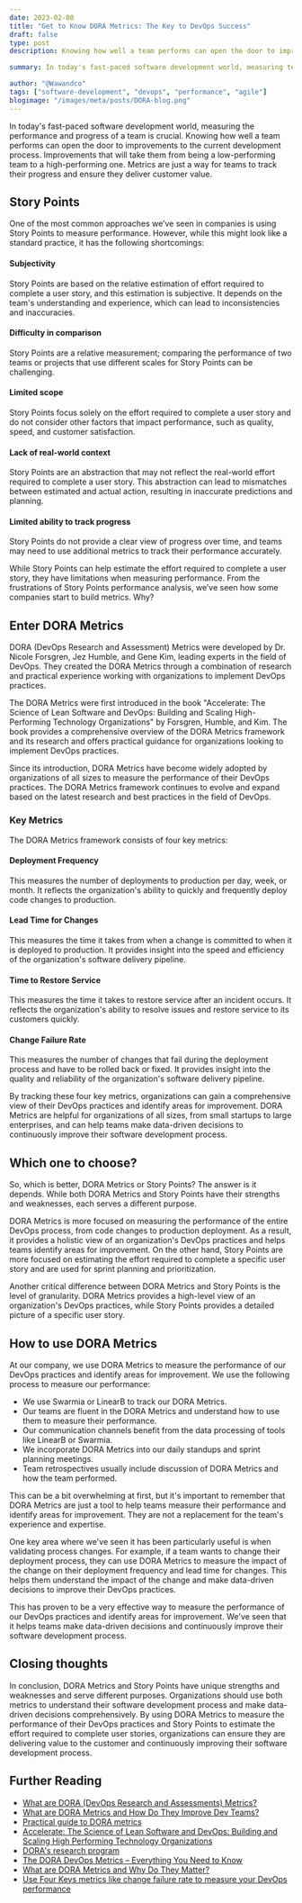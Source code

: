```yaml
---
date: 2023-02-08
title: "Get to Know DORA Metrics: The Key to DevOps Success"
draft: false
type: post
description: Knowing how well a team performs can open the door to improvements to the current development process. DORA Metrics allowed us to know more about the characteristics that make a high-performing team and can help us visualize how well our team is doing in terms of performance.

summary: In today's fast-paced software development world, measuring team performance is crucial for improvement. DORA metrics help transform low-performing teams into high-performing ones. They track progress and ensure customer value delivery.

author: "@Wawandco"
tags: ["software-development", "devops", "performance", "agile"]
blogimage: "/images/meta/posts/DORA-blog.png"
---
```


In today's fast-paced software development world, measuring the performance and progress of a team is crucial. Knowing how well a team performs can open the door to improvements to the current development process. Improvements that will take them from being a low-performing team to a high-performing one. Metrics are just a way for teams to track their progress and ensure they deliver customer value.

## Story Points
One of the most common approaches we’ve seen in companies is using Story Points to measure performance. However, while this might look like a standard practice, it has the following shortcomings:

#### Subjectivity
Story Points are based on the relative estimation of effort required to complete a user story, and this estimation is subjective. It depends on the team's understanding and experience, which can lead to inconsistencies and inaccuracies.

#### Difficulty in comparison
Story Points are a relative measurement; comparing the performance of two teams or projects that use different scales for Story Points can be challenging.

#### Limited scope
Story Points focus solely on the effort required to complete a user story and do not consider other factors that impact performance, such as quality, speed, and customer satisfaction.

#### Lack of real-world context
Story Points are an abstraction that may not reflect the real-world effort required to complete a user story. This abstraction can lead to mismatches between estimated and actual action, resulting in inaccurate predictions and planning.

#### Limited ability to track progress
Story Points do not provide a clear view of progress over time, and teams may need to use additional metrics to track their performance accurately.

While Story Points can help estimate the effort required to complete a user story, they have limitations when measuring performance. From the frustrations of Story Points performance analysis, we’ve seen how some companies start to build metrics. Why?

## Enter DORA Metrics
DORA (DevOps Research and Assessment) Metrics were developed by Dr. Nicole Forsgren, Jez Humble, and Gene Kim, leading experts in the field of DevOps. They created the DORA Metrics through a combination of research and practical experience working with organizations to implement DevOps practices.

The DORA Metrics were first introduced in the book "Accelerate: The Science of Lean Software and DevOps: Building and Scaling High-Performing Technology Organizations" by Forsgren, Humble, and Kim. The book provides a comprehensive overview of the DORA Metrics framework and its research and offers practical guidance for organizations looking to implement DevOps practices.

Since its introduction, DORA Metrics have become widely adopted by organizations of all sizes to measure the performance of their DevOps practices. The DORA Metrics framework continues to evolve and expand based on the latest research and best practices in the field of DevOps.

### Key Metrics
The DORA Metrics framework consists of four key metrics:

#### Deployment Frequency
This measures the number of deployments to production per day, week, or month. It reflects the organization's ability to quickly and frequently deploy code changes to production.

#### Lead Time for Changes
This measures the time it takes from when a change is committed to when it is deployed to production. It provides insight into the speed and efficiency of the organization's software delivery pipeline.

#### Time to Restore Service
This measures the time it takes to restore service after an incident occurs. It reflects the organization's ability to resolve issues and restore service to its customers quickly.

#### Change Failure Rate
This measures the number of changes that fail during the deployment process and have to be rolled back or fixed. It provides insight into the quality and reliability of the organization's software delivery pipeline.

By tracking these four key metrics, organizations can gain a comprehensive view of their DevOps practices and identify areas for improvement. DORA Metrics are helpful for organizations of all sizes, from small startups to large enterprises, and can help teams make data-driven decisions to continuously improve their software development process.

## Which one to choose?
So, which is better, DORA Metrics or Story Points? The answer is it depends. While both DORA Metrics and Story Points have their strengths and weaknesses, each serves a different purpose.

DORA Metrics is more focused on measuring the performance of the entire DevOps process, from code changes to production deployment. As a result, it provides a holistic view of an organization's DevOps practices and helps teams identify areas for improvement. On the other hand, Story Points are more focused on estimating the effort required to complete a specific user story and are used for sprint planning and prioritization.

Another critical difference between DORA Metrics and Story Points is the level of granularity. DORA Metrics provides a high-level view of an organization's DevOps practices, while Story Points provides a detailed picture of a specific user story.

## How to use DORA Metrics

At our company, we use DORA Metrics to measure the performance of our DevOps practices and identify areas for improvement. We use the following process to measure our performance:

- We use Swarmia or LinearB to track our DORA Metrics.
- Our teams are fluent in the DORA Metrics and understand how to use them to measure their performance.
- Our communication channels benefit from the data processing of tools like LinearB or Swarmia.
- We incorporate DORA Metrics into our daily standups and sprint planning meetings.
- Team retrospectives usually include discussion of DORA Metrics and how the team performed.

This can be a bit overwhelming at first, but it's important to remember that DORA Metrics are just a tool to help teams measure their performance and identify areas for improvement. They are not a replacement for the team's experience and expertise. 

One key area where we've seen it has been particularly useful is when validating process changes. For example, if a team wants to change their deployment process, they can use DORA Metrics to measure the impact of the change on their deployment frequency and lead time for changes. This helps them understand the impact of the change and make data-driven decisions to improve their DevOps practices.

This has proven to be a very effective way to measure the performance of our DevOps practices and identify areas for improvement. We've seen that it helps teams make data-driven decisions and continuously improve their software development process.

## Closing thoughts
In conclusion, DORA Metrics and Story Points have unique strengths and weaknesses and serve different purposes. Organizations should use both metrics to understand their software development process and make data-driven decisions comprehensively. By using DORA Metrics to measure the performance of their DevOps practices and Story Points to estimate the effort required to complete user stories, organizations can ensure they are delivering value to the customer and continuously improving their software development process.

## Further Reading
- [What are DORA (DevOps Research and Assessments) Metrics?](https://www.splunk.com/en_us/data-insider/devops-research-and-assessment-metrics.html)
- [What are DORA Metrics and How Do They Improve Dev Teams?](https://linearb.io/blog/dora-metrics/)
- [Practical guide to DORA metrics](https://www.swarmia.com/blog/dora-metrics/)
- [Accelerate: The Science of Lean Software and DevOps: Building and Scaling High Performing Technology Organizations](https://www.amazon.com/Accelerate-Software-Performing-Technology-Organizations/dp/1942788339)
- [DORA's research program](https://www.devops-research.com/research.html)
- [The DORA DevOps Metrics – Everything You Need to Know](https://www.propelo.ai/blog/2022/dora-devops-metrics)
- [What are DORA Metrics and Why Do They Matter?](https://codeclimate.com/blog/dora-metrics/)
- [Use Four Keys metrics like change failure rate to measure your DevOps performance](https://cloud.google.com/blog/products/devops-sre/using-the-four-keys-to-measure-your-devops-performance)

